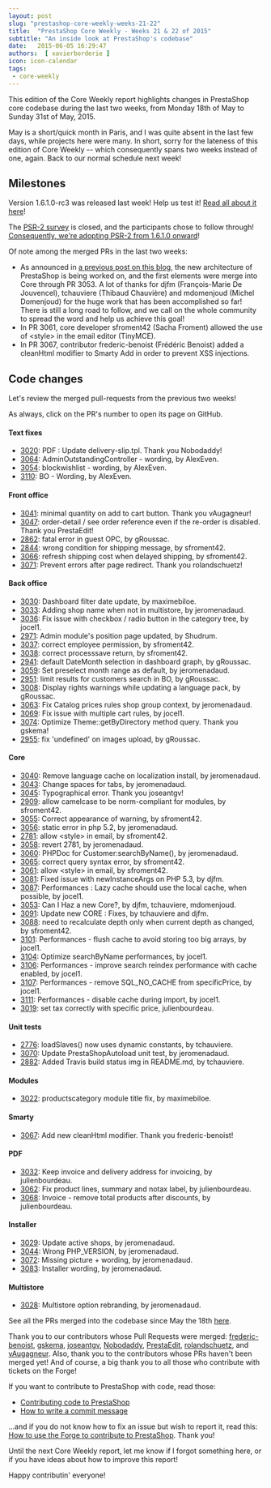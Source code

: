 ```yaml
---
layout: post
slug: "prestashop-core-weekly-weeks-21-22"
title:  "PrestaShop Core Weekly - Weeks 21 & 22 of 2015"
subtitle: "An inside look at PrestaShop's codebase"
date:   2015-06-05 16:29:47
authors:  [ xavierborderie ]
icon: icon-calendar
tags:
 - core-weekly
---
```


This edition of the Core Weekly report highlights changes in PrestaShop core codebase during the last two weeks, from Monday 18th of May to Sunday 31st of May, 2015.

May is a short/quick month in Paris, and I was quite absent in the last few days, while projects here were many. In short, sorry for the lateness of this edition of Core Weekly -- which consequently spans two weeks instead of one, again. Back to our normal schedule next week!


## Milestones

Version 1.6.1.0-rc3 was released last week! Help us test it! [Read all about it here](http://build.prestashop.com/news/prestashop-1-6-1-0-rc3/)!

The [PSR-2 survey](https://www.prestashop.com/forums/topic/434831-psr2-development-norm-for-prestashop/) is closed, and the participants chose to follow through! [Consequently, we're adopting PSR-2 from 1.6.1.0 onward](http://build.prestashop.com/news/prestashop-moves-to-psr-2/)!

Of note among the merged PRs in the last two weeks:

 * As announced in [a previous post on this blog](http://build.prestashop.com/news/new-architecture-1-6-1-0/), the new architecture of PrestaShop is being worked on, and the first elements were merge into Core through PR 3053. A lot of thanks for djfm (François-Marie De Jouvencel), tchauviere (Thibaud Chauvière) and mdomenjoud (Michel Domenjoud) for the huge work that has been accomplished so far! There is still a long road to follow, and we call on the whole community to spread the word and help us achieve this goal!
 * In PR 3061, core developer sfroment42 (Sacha Froment) allowed the use of &lt;style&gt; in the email editor (TinyMCE).
 * In PR 3067, contributor frederic-benoist (Frédéric Benoist) added a cleanHtml modifier to Smarty Add in order to prevent XSS injections.


## Code changes

Let's review the merged pull-requests from the previous two weeks!

As always, click on the PR's number to open its page on GitHub.

#### Text fixes

 * [3020](https://github.com/PrestaShop/PrestaShop/pull/3020): PDF : Update delivery-slip.tpl. Thank you Nobodaddy!
 * [3064](https://github.com/PrestaShop/PrestaShop/pull/3064): AdminOutstandingController - wording, by AlexEven.
 * [3054](https://github.com/PrestaShop/PrestaShop/pull/3054): blockwishlist - wording, by AlexEven.
 * [3110](https://github.com/PrestaShop/PrestaShop/pull/3110): BO - Wording, by AlexEven.
 
#### Front office

 * [3041](https://github.com/PrestaShop/PrestaShop/pull/3041): minimal quantity on add to cart button. Thank you vAugagneur!
 * [3047](https://github.com/PrestaShop/PrestaShop/pull/3047): order-detail / see order reference even if the re-order is disabled. Thank you PrestaEdit!
 * [2862](https://github.com/PrestaShop/PrestaShop/pull/2862): fatal error in guest OPC, by gRoussac.
 * [2844](https://github.com/PrestaShop/PrestaShop/pull/2844): wrong condition for shipping message, by sfroment42.
 * [3066](https://github.com/PrestaShop/PrestaShop/pull/3066): refresh shipping cost when delayed shipping, by sfroment42.
 * [3071](https://github.com/PrestaShop/PrestaShop/pull/3071): Prevent errors after page redirect. Thank you rolandschuetz!
 
#### Back office

 * [3030](https://github.com/PrestaShop/PrestaShop/pull/3030): Dashboard filter date update, by maximebiloe.
 * [3033](https://github.com/PrestaShop/PrestaShop/pull/3033): Adding shop name when not in multistore, by jeromenadaud.
 * [3036](https://github.com/PrestaShop/PrestaShop/pull/3036): Fix issue with checkbox / radio button in the category tree, by jocel1.
 * [2971](https://github.com/PrestaShop/PrestaShop/pull/2971): Admin module's position page updated, by Shudrum.
 * [3037](https://github.com/PrestaShop/PrestaShop/pull/3037): correct employee permission, by sfroment42.
 * [3038](https://github.com/PrestaShop/PrestaShop/pull/3038): correct processsave return, by sfroment42.
 * [2941](https://github.com/PrestaShop/PrestaShop/pull/2941): default DateMonth selection in dashboard graph, by gRoussac.
 * [3059](https://github.com/PrestaShop/PrestaShop/pull/3059): Set preselect month range as default, by jeromenadaud.
 * [2951](https://github.com/PrestaShop/PrestaShop/pull/2951): limit results for customers search in BO, by gRoussac.
 * [3008](https://github.com/PrestaShop/PrestaShop/pull/3008): Display rights warnings while updating a language pack, by gRoussac.
 * [3063](https://github.com/PrestaShop/PrestaShop/pull/3063): Fix Catalog prices rules shop group context, by jeromenadaud.
 * [3069](https://github.com/PrestaShop/PrestaShop/pull/3069): Fix issue with multiple cart rules, by jocel1.
 * [3074](https://github.com/PrestaShop/PrestaShop/pull/3074): Optimize Theme::getByDirectory method query. Thank you gskema!
 * [2955](https://github.com/PrestaShop/PrestaShop/pull/2955): fix 'undefined' on images upload, by gRoussac.
 
#### Core

 * [3040](https://github.com/PrestaShop/PrestaShop/pull/3040): Remove language cache on localization install, by jeromenadaud.
 * [3043](https://github.com/PrestaShop/PrestaShop/pull/3043): Change spaces for tabs, by jeromenadaud.
 * [3045](https://github.com/PrestaShop/PrestaShop/pull/3045): Typographical error. Thank you joseantgv!
 * [2909](https://github.com/PrestaShop/PrestaShop/pull/2909): allow camelcase to be norm-compliant for modules, by sfroment42.
 * [3055](https://github.com/PrestaShop/PrestaShop/pull/3055): Correct appearance of warning, by sfroment42.
 * [3056](https://github.com/PrestaShop/PrestaShop/pull/3056): static error in php 5.2, by jeromenadaud.
 * [2781](https://github.com/PrestaShop/PrestaShop/pull/2781): allow &lt;style&gt; in email, by sfroment42.
 * [3058](https://github.com/PrestaShop/PrestaShop/pull/3058): revert 2781, by jeromenadaud.
 * [3060](https://github.com/PrestaShop/PrestaShop/pull/3060): PHPDoc for Customer:searchByName(), by jeromenadaud.
 * [3065](https://github.com/PrestaShop/PrestaShop/pull/3065): correct query syntax error, by sfroment42.
 * [3061](https://github.com/PrestaShop/PrestaShop/pull/3061): allow &lt;style&gt; in email, by sfroment42.
 * [3081](https://github.com/PrestaShop/PrestaShop/pull/3081): Fixed issue with newInstanceArgs on PHP 5.3, by djfm.
 * [3087](https://github.com/PrestaShop/PrestaShop/pull/3087): Performances : Lazy cache should use the local cache, when possible, by jocel1.
 * [3053](https://github.com/PrestaShop/PrestaShop/pull/3053): Can I Haz a new Core?, by djfm, tchauviere, mdomenjoud.
 * [3091](https://github.com/PrestaShop/PrestaShop/pull/3091): Update new CORE : Fixes, by tchauviere and djfm.
 * [3088](https://github.com/PrestaShop/PrestaShop/pull/3088): need to recalculate depth only when current depth as changed, by sfroment42.
 * [3101](https://github.com/PrestaShop/PrestaShop/pull/3101): Performances - flush cache to avoid storing too big arrays, by jocel1.
 * [3104](https://github.com/PrestaShop/PrestaShop/pull/3104): Optimize searchByName performances, by jocel1.
 * [3106](https://github.com/PrestaShop/PrestaShop/pull/3106): Performances - improve search reindex performance with cache enabled, by jocel1.
 * [3107](https://github.com/PrestaShop/PrestaShop/pull/3107): Performances - remove SQL_NO_CACHE from specificPrice, by jocel1.
 * [3111](https://github.com/PrestaShop/PrestaShop/pull/3111): Performances - disable cache during import, by jocel1.
 * [3019](https://github.com/PrestaShop/PrestaShop/pull/3019): set tax correctly with specific price, julienbourdeau.

#### Unit tests

 * [2776](https://github.com/PrestaShop/PrestaShop/pull/2776): loadSlaves() now uses dynamic constants, by tchauviere.
 * [3070](https://github.com/PrestaShop/PrestaShop/pull/3070): Update PrestaShopAutoload unit test, by jeromenadaud.
 * [2882](https://github.com/PrestaShop/PrestaShop/pull/2882): Added Travis build status img in README.md, by tchauviere.
 
#### Modules

 * [3022](https://github.com/PrestaShop/PrestaShop/pull/3022): productscategory module title fix, by maximebiloe.

#### Smarty

 * [3067](https://github.com/PrestaShop/PrestaShop/pull/3067): Add new cleanHtml modifier. Thank you frederic-benoist!
 
#### PDF

 * [3032](https://github.com/PrestaShop/PrestaShop/pull/3032): Keep invoice and delivery address for invoicing, by julienbourdeau.
 * [3062](https://github.com/PrestaShop/PrestaShop/pull/3062): Fix product lines, summary and notax label, by julienbourdeau.
 * [3068](https://github.com/PrestaShop/PrestaShop/pull/3068): Invoice - remove total products after discounts, by julienbourdeau.
 
#### Installer

 * [3029](https://github.com/PrestaShop/PrestaShop/pull/3029): Update active shops, by jeromenadaud.
 * [3044](https://github.com/PrestaShop/PrestaShop/pull/3044): Wrong PHP_VERSION, by jeromenadaud.
 * [3072](https://github.com/PrestaShop/PrestaShop/pull/3072): Missing picture + wording, by jeromenadaud.
 * [3083](https://github.com/PrestaShop/PrestaShop/pull/3083): Installer wording, by jeromenadaud.
 
#### Multistore

 * [3028](https://github.com/PrestaShop/PrestaShop/pull/3028): Multistore option rebranding, by jeromenadaud.
 

See all the PRs merged into the codebase since May the 18th  [here](https://github.com/PrestaShop/PrestaShop/pulls?page=1&pulls_only=true&q=is%3Apr+merged%3A%3E2015-05-18+is%3Aclosed+sort%3Aupdated&utf8=%E2%9C%93).

Thank you to our contributors whose Pull Requests were merged: [frederic-benoist](https://github.com/frederic-benoist), [gskema](https://github.com/gskema), [joseantgv](https://github.com/joseantgv), [Nobodaddy](https://github.com/Nobodaddy), [PrestaEdit](https://github.com/PrestaEdit), [rolandschuetz](https://github.com/rolandschuetz), and [vAugagneur](https://github.com/vAugagneur). Also, thank you to the contributors whose PRs haven't been merged yet! And of course, a big thank you to all those who contribute with tickets on the Forge!

If you want to contribute to PrestaShop with code, read those:

 * [Contributing code to PrestaShop](http://doc.prestashop.com/display/PS16/Contributing+code+to+PrestaShop)
 * [How to write a commit message](http://doc.prestashop.com/display/PS16/How+to+write+a+commit+message)

...and if you do not know how to fix an issue but wish to report it, read this: [How to use the Forge to contribute to PrestaShop](http://doc.prestashop.com/display/PS16/How+to+use+the+Forge+to+contribute+to+PrestaShop). Thank you!

Until the next Core Weekly report, let me know if I forgot something here, or if you have ideas about how to improve this report!

Happy contributin' everyone!
